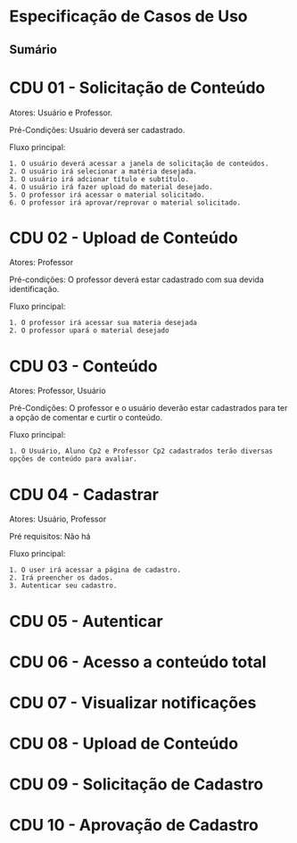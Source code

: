 # Especificação de Casos de Uso

## Sumário


# CDU 01 - Solicitação de Conteúdo
 
 Atores: Usuário e Professor.
 
 Pré-Condições: Usuário deverá ser cadastrado. 
 
 Fluxo principal:
	
	1. O usuário deverá acessar a janela de solicitação de conteúdos.
    2. O usuário irá selecionar a matéria desejada.
	3. O usuário irá adcionar título e subtítulo.
	4. O usuário irá fazer upload do material desejado.
	5. O professor irá acessar o material solicitado.
	6. O professor irá aprovar/reprovar o material solicitado.



# CDU 02 - Upload de Conteúdo

Atores: Professor

Pré-condições: O professor deverá estar cadastrado com sua devida identificação.

Fluxo principal:
	
	1. O professor irá acessar sua materia desejada
	2. O professor upará o material desejado
	
# CDU 03 - Conteúdo

Atores: Professor, Usuário

Pré-Condições: O professor e o usuário deverão estar cadastrados para ter a opção de comentar e curtir o conteúdo.

Fluxo principal:

	1. O Usuário, Aluno Cp2 e Professor Cp2 cadastrados terão diversas opções de conteúdo para avaliar. 

# CDU 04 - Cadastrar

Atores: Usuário, Professor 

Pré requisitos: Não há

Fluxo principal: 

	1. O user irá acessar a página de cadastro.
	2. Irá preencher os dados.
	3. Autenticar seu cadastro.

# CDU 05 - Autenticar

# CDU 06 - Acesso a conteúdo total

# CDU 07 - Visualizar notificações

# CDU 08 - Upload de Conteúdo

# CDU 09 - Solicitação de Cadastro

# CDU 10 - Aprovação de Cadastro